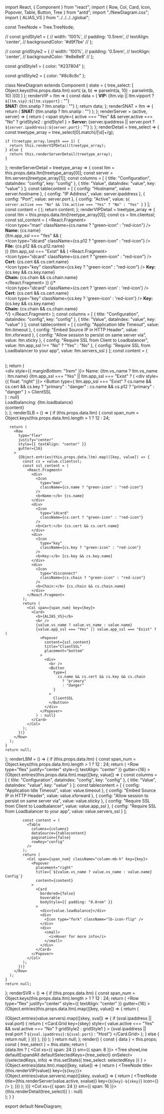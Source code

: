 import React, { Component } from "react";
import { Row, Col, Card, Icon, Popover, Table, Button, Tree } from "antd";
import "./NewDiagram.css";
import { ALIAS_VS } from "../../../../global";

const TreeNode = Tree.TreeNode;

// const gridStyle1 = {
//   width: '100%',
//   padding: '0.5rem',
//   textAlign: 'center',
//   backgroundColor: '#d9f7be'
// };

// const gridStyle2 = {
//   width: '100%',
//   padding: '0.5rem',
//   textAlign: 'center',
//   backgroundColor: '#e8e8e8'
// };

const gridStyle1 = {
  color: "#237804"
};

const gridStyle2 = {
  color: "#8c8c8c"
};

class NewDiagram extends Component {
  state = {
    tree_select: [
      Object.keys(this.props.data.ltm).sort(
        (a, b) => parseInt(a, 10) - parseInt(b, 10)
      )[0]
    ]
  };
  renderVIP = ltm => {
    const data = (
      <span>
        <span>
          <b>VIP: </b>
          {ltm.vip || ltm.vipport
            ? `${ltm.vip}:${ltm.vipport}`
            : "<Pending VIP>"}
        </span>
        <br />
        <span>
          <b> SNAT: </b>
          {ltm.snatip ? ltm.snatip : "<Pending SNAT>"}
        </span>
      </span>
    );
    return data;
  };
  renderSNAT = ltm => {
    return (
      <span>
        <b>SNAT: </b>
        {ltm.snatip ? ltm.snatip : "<Pending SNAT>"}
      </span>
    );
  };
  renderServer = (active, server) => {
    return (
      <span
        style={
          active === "Yes" && server.active === "No" ? gridStyle2 : gridStyle1
        }
      >
        <b>Server: </b>
        {server.ipaddress || server.port
          ? `${server.ipaddress}:${server.port}`
          : "<Pending Server>"}
      </span>
    );
  };
  renderDetail = tree_select => {
    const treetype_array = tree_select[0].match(/[\d]+/g);

    if (treetype_array.length === 1) {
      return this.renderVIPDetail(treetype_array);
    } else {
      return this.renderServerDetail(treetype_array);
    }
  };
  renderServerDetail = treetype_array => {
    const ltm = this.props.data.ltm[treetype_array[0]];
    const server = ltm.servers[treetype_array[1]];
    const columns = [
      {
        title: "Configuration",
        dataIndex: "config",
        key: "config"
      },
      {
        title: "Value",
        dataIndex: "value",
        key: "value"
      }
    ];
    const tablecontent = [
      {
        config: "Hostname",
        value: server.hostname
      },
      {
        config: "IP Address",
        value: server.ipaddress
      },
      {
        config: "Port",
        value: server.port
      },
      {
        config: "Active",
        value: `${
          server.active === "No" && ltm.active === "Yes" ? "No" : "Yes"
        }`
      }
    ];
    const content = (
      <Table
        columns={columns}
        dataSource={tablecontent}
        pagination={false}
        rowKey="config"
        size="small"
      />
    );
    return content;
  };
  renderVIPDetail = treetype_array => {
    const ltm = this.props.data.ltm[treetype_array[0]];
    const cs = ltm.clientssl;
    const ssl_content = (
      <React.Fragment>
        <div>
          <Icon type="man" className={cs.name ? "green-icon" : "red-icon"} />
          <b>Name:</b> {cs.name}
        </div>
        {ltm.app_ssl === "Yes" && (
          <div>
            <Icon
              type="idcard"
              className={cs.p12 ? "green-icon" : "red-icon"}
            />
            <b>File:</b> {cs.p12 && cs.p12.name}
          </div>
        )}
        {ltm.app_ssl === "Exist" && (
          <React.Fragment>
            <div>
              <Icon
                type="idcard"
                className={cs.cert ? "green-icon" : "red-icon"}
              />
              <b>Cert:</b> {cs.cert && cs.cert.name}
            </div>
            <div>
              <Icon type="key" className={cs.key ? "green-icon" : "red-icon"} />
              <b>Key:</b> {cs.key && cs.key.name}
            </div>
            <div>
              <Icon type="disconnect" className="green-icon" />
              <b>Chain:</b> {cs.chain && cs.chain.name}
            </div>
          </React.Fragment>
        )}
        {/* <div>
          <Icon type="idcard" className={cs.cert ? 'green-icon' : 'red-icon'} />
          <b>Cert:</b> {cs.cert && cs.cert.name}
        </div>
        <div>
          <Icon type="key" className={cs.key ? 'green-icon' : 'red-icon'} />
          <b>Key:</b> {cs.key && cs.key.name}
        </div>
        <div>
          <Icon type="disconnect" className='green-icon' />
          <b>Chain:</b> {cs.chain && cs.chain.name}
        </div> */}
      </React.Fragment>
    );
    const columns = [
      {
        title: "Configuration",
        dataIndex: "config",
        key: "config"
      },
      {
        title: "Value",
        dataIndex: "value",
        key: "value"
      }
    ];
    const tablecontent = [
      {
        config: "Application Idle Timeout",
        value: ltm.timeout
      },
      {
        config: "Embed Source IP in HTTP Header",
        value: ltm.xforward
      },
      {
        config: "Allow session to persist on same server via",
        value: ltm.sticky
      },
      {
        config: "Require SSL from Client to Loadbalancer",
        value: ltm.app_ssl !== "No" ? "Yes" : "No"
      },
      {
        config: "Require SSL from Loadbalancer to your app",
        value: ltm.servers_ssl
      }
    ];
    const content = (
      <Table
        columns={columns}
        dataSource={tablecontent}
        pagination={false}
        rowKey="config"
        size="small"
      />
    );
    return (
      <div>
        <div style={{ marginBottom: "1rem" }}>
          Name: {ltm.vs_name ? ltm.vs_name : ltm.name}
          {ltm.app_ssl === "Yes" || ltm.app_ssl === "Exist" ? (
            <div style={{ float: "right" }}>
              <Popover
                content={ssl_content}
                title="ClientSSL"
                placement="right"
              >
                <Button
                  type={
                    ltm.app_ssl === "Exist"
                      ? cs.name && cs.cert && cs.key
                        ? "primary"
                        : "danger"
                      : cs.name && cs.p12
                      ? "primary"
                      : "danger"
                  }
                >
                  ClientSSL
                </Button>
              </Popover>
            </div>
          ) : null}
          <br />
          Loadbalancing: {ltm.loadbalance}
        </div>
        <div>{content}</div>
      </div>
    );
  };
  renderSLB = () => {
    if (this.props.data.ltm) {
      const span_num = Object.keys(this.props.data.ltm).length > 1 ? 12 : 24;

      return (
        <Row
          type="flex"
          justify="center"
          style={{ textAlign: "center" }}
          gutter={16}
        >
          {Object.entries(this.props.data.ltm).map(([key, value]) => {
            const cs = value.clientssl;
            const ssl_content = (
              <React.Fragment>
                <div>
                  <Icon
                    type="man"
                    className={cs.name ? "green-icon" : "red-icon"}
                  />
                  <b>Name:</b> {cs.name}
                </div>
                <div>
                  <Icon
                    type="idcard"
                    className={cs.cert ? "green-icon" : "red-icon"}
                  />
                  <b>Cert:</b> {cs.cert && cs.cert.name}
                </div>
                <div>
                  <Icon
                    type="key"
                    className={cs.key ? "green-icon" : "red-icon"}
                  />
                  <b>Key:</b> {cs.key && cs.key.name}
                </div>
                <div>
                  <Icon
                    type="disconnect"
                    className={cs.chain ? "green-icon" : "red-icon"}
                  />
                  <b>Chain:</b> {cs.chain && cs.chain.name}
                </div>
              </React.Fragment>
            );
            return (
              <Col span={span_num} key={key}>
                <Card>
                  <b>{ALIAS_VS}</b>
                  <br />
                  {value.vs_name ? value.vs_name : value.name}
                  {value.app_ssl === "Yes" || value.app_ssl === "Exist" ? (
                    <Popover
                      content={ssl_content}
                      title="ClientSSL"
                      placement="bottom"
                    >
                      <div>
                        <br />
                        <Button
                          type={
                            cs.name && cs.cert && cs.key && cs.chain
                              ? "primary"
                              : "danger"
                          }
                        >
                          ClientSSL
                        </Button>
                      </div>
                    </Popover>
                  ) : null}
                </Card>
              </Col>
            );
          })}
        </Row>
      );
    }
    return null;
  };
  renderLBM = () => {
    if (this.props.data.ltm) {
      const span_num = Object.keys(this.props.data.ltm).length > 1 ? 12 : 24;
      return (
        <Row
          type="flex"
          justify="center"
          style={{ textAlign: "center" }}
          gutter={16}
        >
          {Object.entries(this.props.data.ltm).map(([key, value]) => {
            const columns = [
              {
                title: "Configuration",
                dataIndex: "config",
                key: "config"
              },
              {
                title: "Value",
                dataIndex: "value",
                key: "value"
              }
            ];
            const tablecontent = [
              {
                config: "Application Idle Timeout",
                value: value.timeout
              },
              {
                config: "Embed Source IP in HTTP Header",
                value: value.xforward
              },
              {
                config: "Allow session to persist on same server via",
                value: value.sticky
              },
              {
                config: "Require SSL from Client to Loadbalancer",
                value: value.app_ssl
              },
              {
                config: "Require SSL from Loadbalancer to your app",
                value: value.servers_ssl
              }
            ];

            const content = (
              <Table
                columns={columns}
                dataSource={tablecontent}
                pagination={false}
                rowKey="config"
              />
            );
            return (
              <Col span={span_num} className="column-mb-h" key={key}>
                <Popover
                  placement="right"
                  title={`${value.vs_name ? value.vs_name : value.name} Config`}
                  content={content}
                >
                  <Card
                    bordered={false}
                    hoverable
                    bodyStyle={{ padding: "0.8rem" }}
                  >
                    <div>{value.loadbalance}</div>
                    <div>
                      <Icon type="fork" className="lb-icon-flip" />
                    </div>
                    <div>
                      <small>
                        <i>Hover for more info</i>
                      </small>
                    </div>
                  </Card>
                </Popover>
              </Col>
            );
          })}
        </Row>
      );
    }
    return null;
  };
  renderSVR = () => {
    if (this.props.data.ltm) {
      const span_num = Object.keys(this.props.data.ltm).length > 1 ? 12 : 24;
      return (
        <Row
          type="flex"
          justify="center"
          style={{ textAlign: "center" }}
          gutter={16}
        >
          {Object.entries(this.props.data.ltm).map(([key, value]) => {
            return (
              <Col span={span_num} key={key}>
                <Card title="Servers" bordered={false}>
                  {Object.entries(value.servers).map(([skey, sval]) => {
                    if (sval.ipaddress || sval.port) {
                      return (
                        <Card.Grid
                          key={skey}
                          style={
                            value.active === "Yes" && sval.active === "No"
                              ? gridStyle2
                              : gridStyle1
                          }
                        >
                          {sval.ipaddress || sval.port
                            ? `${sval.ipaddress}:${sval.port}`
                            : "Host"}
                        </Card.Grid>
                      );
                    } else {
                      return null;
                    }
                  })}
                </Card>
              </Col>
            );
          })}
        </Row>
      );
    }
    return null;
  };
  render() {
    const { data } = this.props;
    const { tree_select } = this.state;
    return (
      <div>
        {data.ltm ? (
          <Row gutter={16}>
            <Col xs={{ span: 24 }} sm={{ span: 8 }}>
              <Tree
                showLine
                defaultExpandAll
                defaultSelectedKeys={tree_select}
                onSelect={(selectedKeys, info) =>
                  this.setState({ tree_select: selectedKeys })
                }
              >
                {Object.entries(data.ltm).map(([key, value]) => {
                  return (
                    <TreeNode title={this.renderVIP(value)} key={`${key}`}>
                      {Object.entries(value.servers).map(([skey, svalue]) => {
                        return (
                          <TreeNode
                            title={this.renderServer(value.active, svalue)}
                            key={`${key}-${skey}`}
                            icon={<Icon type="laptop" />}
                          />
                        );
                      })}
                    </TreeNode>
                  );
                })}
              </Tree>
            </Col>
            <Col xs={{ span: 24 }} sm={{ span: 16 }}>
              {this.renderDetail(tree_select)}
            </Col>
          </Row>
        ) : null}
      </div>
    );
  }
}

export default NewDiagram;
